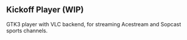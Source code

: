 ## Kickoff Player (WIP)

GTK3 player with VLC backend, for streaming Acestream and Sopcast sports channels.
